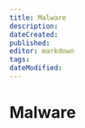 ```yaml
---
title: Malware
description: 
dateCreated: 
published: 
editor: markdown
tags: 
dateModified: 
---
```

# Malware
